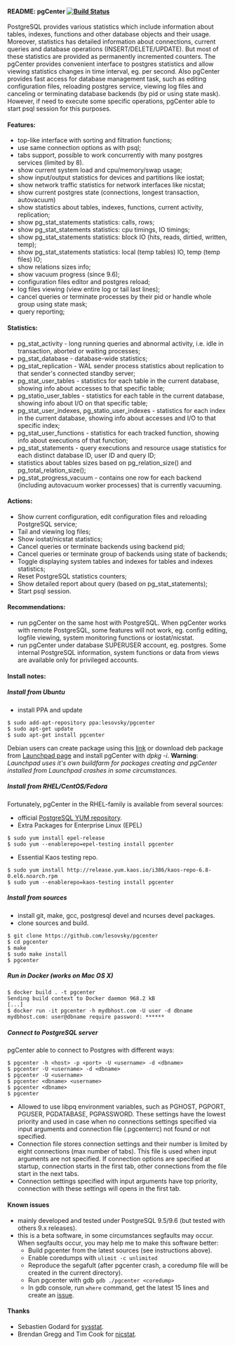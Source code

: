#### README: pgCenter [![Build Status](https://travis-ci.org/lesovsky/pgcenter.svg)](https://travis-ci.org/lesovsky/pgcenter)

PostgreSQL provides various statistics which include information about tables, indexes, functions and other database objects and their usage. Moreover, statistics has detailed information about connections, current queries and database operations (INSERT/DELETE/UPDATE). But most of these statistics are provided as permanently incremented counters. The pgCenter provides convenient interface to postgres statistics and allow viewing statistics changes in time interval, eg. per second. Also pgCenter provides fast access for database management task, such as editing configuration files, reloading postgres service, viewing log files and canceling or terminating database backends (by pid or using state mask). However, if need to execute some specific operations, pgCenter able to start psql session for this purposes.

#### Features:
- top-like interface with sorting and filtration functions;
- use same connection options as with psql;
- tabs support, possible to work concurrently with many postgres services (limited by 8).
- show current system load and cpu/memory/swap usage;
- show input/output statistics for devices and partitions like iostat;
- show network traffic statistics for network interfaces like nicstat;
- show current postgres state (connections, longest transaction, autovacuum)
- show statistics about tables, indexes, functions, current activity, replication;
- show pg_stat_statements statistics: calls, rows;
- show pg_stat_statements statistics: cpu timings, IO timings;
- show pg_stat_statements statistics: block IO (hits, reads, dirtied, written, temp);
- show pg_stat_statements statistics: local (temp tables) IO, temp (temp files) IO;
- show relations sizes info;
- show vacuum progress (since 9.6);
- configuration files editor and postgres reload;
- log files viewing (view entire log or tail last lines);
- cancel queries or terminate processes by their pid or handle whole group using state mask;
- query reporting;

#### Statistics:
- pg_stat_activity - long running queries and abnormal activity, i.e. idle in transaction, aborted or waiting processes;
- pg_stat_database - database-wide statistics;
- pg_stat_replication - WAL sender process statistics about replication to that sender's connected standby server;
- pg_stat_user_tables - statistics for each table in the current database, showing info about accesses to that specific table;
- pg_statio_user_tables - statistics for each table in the current database, showing info about I/O on that specific table;
- pg_stat_user_indexes, pg_statio_user_indexes - statistics for each index in the current database, showing info about accesses and I/O to that specific index;
- pg_stat_user_functions -  statistics for each tracked function, showing info about executions of that function;
- pg_stat_statements - query executions and resource usage statistics for each distinct database ID, user ID and query ID;
- statistics about tables sizes based on pg_relation_size() and pg_total_relation_size();
- pg_stat_progress_vacuum - contains one row for each backend (including autovacuum worker processes) that is currently vacuuming.

#### Actions:
- Show current configuration, edit configuration files and reloading PostgreSQL service;
- Tail and viewing log files;
- Show iostat/nicstat statistics;
- Cancel queries or terminate backends using backend pid;
- Cancel queries or terminate group of backends using state of backends;
- Toggle displaying system tables and indexes for tables and indexes statistics;
- Reset PostgreSQL statistics counters;
- Show detailed report about query (based on pg_stat_statements);
- Start psql session.

#### Recommendations:
- run pgCenter on the same host with PostgreSQL. When pgCenter works with remote PostgreSQL, some features will not work, eg. config editing, logfile viewing, system monitoring functions or iostat/nicstat.
- run pgCenter under database SUPERUSER account, eg. postgres. Some internal PostgreSQL information, system functions or data from views are available only for privileged accounts.

#### Install notes:

##### Install from Ubuntu
- install PPA and update
```
$ sudo add-apt-repository ppa:lesovsky/pgcenter
$ sudo apt-get update
$ sudo apt-get install pgcenter
```
Debian users can create package using this [link](https://wiki.debian.org/CreatePackageFromPPA) or download deb package from [Launchpad page](https://launchpad.net/~lesovsky/+archive/ubuntu/pgcenter/+packages) and install pgCenter with *dpkg -i*.
**Warning**: *Launchpad uses it's own buildfarm for packages creating and pgCenter installed from Launchpad crashes in some circumstances.*

##### Install from RHEL/CentOS/Fedora
Fortunately, pgCenter in the RHEL-family is available from several sources:
- official [PostgreSQL YUM repository](https://yum.postgresql.org/).
- Extra Packages for Enterprise Linux (EPEL)
```
$ sudo yum install epel-release
$ sudo yum --enablerepo=epel-testing install pgcenter
```
- Essential Kaos testing repo.
```
$ sudo yum install http://release.yum.kaos.io/i386/kaos-repo-6.8-0.el6.noarch.rpm
$ sudo yum --enablerepo=kaos-testing install pgcenter
```

##### Install from sources
- install git, make, gcc, postgresql devel and ncurses devel packages.
- clone sources and build.
```
$ git clone https://github.com/lesovsky/pgcenter
$ cd pgcenter
$ make
$ sudo make install
$ pgcenter
```

##### Run in Docker (works on Mac OS X)

```
$ docker build . -t pgcenter
Sending build context to Docker daemon 968.2 kB
[...]
$ docker run -it pgcenter -h mydbhost.com -U user -d dbname
mydbhost.com: user@dbname require password: ******
```

##### Connect to PostgreSQL server #####
pgCenter able to connect to Postgres with different ways:
```
$ pgcenter -h <host> -p <port> -U <username> -d <dbname>
$ pgcenter -U <username> -d <dbname>
$ pgcenter -U <username>
$ pgcenter <dbname> <username>
$ pgcenter <dbname>
$ pgcenter
```
- Allowed to use libpq environment variables, such as PGHOST, PGPORT, PGUSER, PGDATABASE, PGPASSWORD. These settings have the lowest priority and used in case when no connections settings specified via input arguments and connection file (.pgcenterrc) not found or not specified.
- Connection file stores connection settings and their number is limited by eight connections (max number of tabs). This file is used when input arguments are not specified. If connection options are specified at startup, connection starts in the first tab, other connections from the file start in the next tabs.
- Connection settings specified with input arguments have top priority, connection with these settings will opens in the first tab.

#### Known issues
- mainly developed and tested under PostgreSQL 9.5/9.6 (but tested with others 9.x releases).
- this is a beta software, in some circumstances segfaults may occur. When segfaults occur, you may help me to make this software better:
  - Build pgcenter from the latest sources (see instructions above).
  - Enable coredumps with ```ulimit -c unlimited```
  - Reproduce the segafult (after pgcenter crash, a coredump file will be created in the current directory).
  - Run pgcenter with gdb ```gdb ./pgcenter <coredump>```
  - In gdb console, run ```where``` command, get the latest 15 lines and create an [issue](https://github.com/lesovsky/pgcenter/issues).

#### Thanks
- Sebastien Godard for [sysstat](https://github.com/sysstat/sysstat).
- Brendan Gregg and Tim Cook for [nicstat](http://sourceforge.net/projects/nicstat/).
